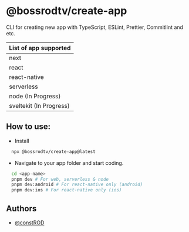 # @bossrodtv/create-app

CLI for creating new app with TypeScript, ESLint, Prettier, Commitlint and etc.

| List of app supported   |
| :---------------------- |
| next                    |
| react                   |
| react-native            |
| serverless              |
| node (In Progress)      |
| sveltekit (In Progress) |

## How to use:

- Install

```bash
  npx @bossrodtv/create-app@latest
```

- Navigate to your app folder and start coding.

```bash
  cd <app-name>
  pnpm dev # For web, serverless & node
  pnpm dev:android # For react-native only (android)
  pnpm dev:ios # For react-native only (ios)
```

## Authors

- [@constROD](https://www.github.com/constROD)
